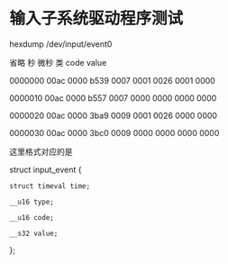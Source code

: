 # 输入子系统驱动程序测试
hexdump /dev/input/event0

省略       秒        微秒    类   code   value

0000000 00ac 0000 b539 0007 0001 0026 0001 0000

0000010 00ac 0000 b557 0007 0000 0000 0000 0000

0000020 00ac 0000 3ba9 0009 0001 0026 0000 0000

0000030 00ac 0000 3bc0 0009 0000 0000 0000 0000



这里格式对应的是

struct input_event {

	struct timeval time;

	__u16 type; 

	__u16 code;

	__s32 value;

};
